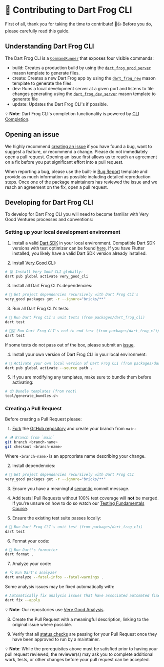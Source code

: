 # 🦄 Contributing to Dart Frog CLI

First of all, thank you for taking the time to contribute! 🎉👍 Before you do, please carefully read this guide.

## Understanding Dart Frog CLI

The Dart Frog CLI is a [`CommandRunner`](https://pub.dev/documentation/args/latest/command_runner/CommandRunner-class.html) that exposes four visible commands:

- build: Creates a production build by using the [`dart_frog_prod_server`](../../bricks/dart_frog_prod_server/) mason template to generate files.
- create: Creates a new Dart Frog app by using the [`dart_frog_new`](../../bricks/dart_frog_new/) mason template to generate the files.
- dev: Runs a local development server at a given port and listens to file changes generating using the [`dart_frog_dev_server`](../../bricks/dart_frog_dev_server/) mason template to generate file
- update: Updates the Dart Frog CLI's if possible.

💡 **Note**: Dart Frog CLI's completion functionality is powered by [CLI Completion](https://github.com/VeryGoodOpenSource/cli_completion).

## Opening an issue

We highly recommend [creating an issue][bug_report_link] if you have found a bug, want to suggest a feature, or recommend a change. Please do not immediately open a pull request. Opening an issue first allows us to reach an agreement on a fix before you put significant effort into a pull request.

When reporting a bug, please use the built-in [Bug Report][bug_report_link] template and provide as much information as possible including detailed reproduction steps. Once one of the package maintainers has reviewed the issue and we reach an agreement on the fix, open a pull request.

## Developing for Dart Frog CLI

To develop for Dart Frog CLI you will need to become familiar with Very Good Ventures processes and conventions:

### Setting up your local development environment

1. Install a valid [Dart SDK](https://dart.dev/get-dart) in your local environment. Compatible Dart SDK versions with test optimizer can be found [here](https://github.com/VeryGoodOpenSource/very_good_cli/blob/main/pubspec.yaml). If you have Flutter installed, you likely have a valid Dart SDK version already installed.

2. Install [Very Good CLI](https://github.com/VeryGoodOpenSource/very_good_cli):

```sh
# 💻 Install Very Good CLI globally:
dart pub global activate very_good_cli
```

3. Install all Dart Frog CLI's dependencies:

```sh
# 📂 Get project dependencies recursively with Dart Frog CLI's
very_good packages get -r --ignore="bricks/**"
```

3. Run all Dart Frog CLI's tests:

```sh
# 🧪 Run Dart Frog CLI's unit tests (from packages/dart_frog_cli)
dart test

# 🧪💻 Run Dart Frog CLI's end to end test (from packages/dart_frog_cli/e2e)
dart test
```

If some tests do not pass out of the box, please submit an [issue](https://github.com/VeryGoodOpenSource/dart_frog/issues/new/choose).

4. Install your own version of Dart Frog CLI in your local environment:

```sh
# 🚀 Activate your own local version of Dart Frog CLI (from packages/dart_frog_cli)
dart pub global activate --source path .
```

5. If you are modifying any templates, make sure to bundle them before activating:

```sh
# 📦 Bundle templates (from root)
tool/generate_bundles.sh
```

### Creating a Pull Request

Before creating a Pull Request please:

1. [Fork](https://docs.github.com/en/get-started/quickstart/contributing-to-projects) the [GitHub repository](https://github.com/VeryGoodOpenSource/dart_frog) and create your branch from `main`:

```sh
# 🪵 Branch from `main`
git branch <branch-name>
git checkout <branch-name>
```

Where `<branch-name>` is an appropriate name describing your change.

2. Install dependencies:

```sh
# 📂 Get project dependencies recursively with Dart Frog CLI
very_good packages get -r --ignore="bricks/**"
```

3. Ensure you have a meaningful [semantic][conventional_commits_link] commit message.

4. Add tests! Pull Requests without 100% test coverage will **not** be merged. If you're unsure on how to do so watch our [Testing Fundamentals Course](https://www.youtube.com/watch?v=M_eZg-X789w&list=PLprI2satkVdFwpxo_bjFkCxXz5RluG8FY).

5. Ensure the existing test suite passes locally:

```sh
# 🧪 Run Dart Frog CLI's unit test (from packages/dart_frog_cli)
dart test
```

6. Format your code:

```sh
# 🧼 Run Dart's formatter
dart format .
```

7. Analyze your code:

```sh
# 🔍 Run Dart's analyzer
dart analyze --fatal-infos --fatal-warnings .
```

Some analysis issues may be fixed automatically with:

```sh
# Automatically fix analysis issues that have associated automated fixes
dart fix --apply
```

💡 **Note**: Our repositories use [Very Good Analysis](https://github.com/VeryGoodOpenSource/very_good_analysis).

8. Create the Pull Request with a meaningful description, linking to the original issue where possible.

9. Verify that all [status checks](https://github.com/VeryGoodOpenSource/dart_frog/actions) are passing for your Pull Request once they have been approved to run by a maintainer.

💡 **Note**: While the prerequisites above must be satisfied prior to having your pull request reviewed, the reviewer(s) may ask you to complete additional work, tests, or other changes before your pull request can be accepted.

[conventional_commits_link]: https://www.conventionalcommits.org/en/v1.0.0
[bug_report_link]: https://github.com/VeryGoodOpenSource/dart_frog/issues/new?assignees=&labels=bug&projects=&template=bug_report.md&title=fix%3A+
[very_good_core_link]: doc/very_good_core.md
[very_good_ventures_link]: https://verygood.ventures/?utm_source=github&utm_medium=banner&utm_campaign=CLI
